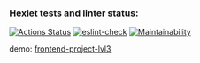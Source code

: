 ### Hexlet tests and linter status:
[![Actions Status](https://github.com/Unbiz/frontend-project-lvl3/workflows/hexlet-check/badge.svg)](https://github.com/Unbiz/frontend-project-lvl3/actions)
[![eslint-check](https://github.com/Unbiz/frontend-project-lvl3/actions/workflows/eslint-check.yml/badge.svg)](https://github.com/Unbiz/frontend-project-lvl3/actions/workflows/eslint-check.yml)
[![Maintainability](https://api.codeclimate.com/v1/badges/5dc44d57ea4c472d4823/maintainability)](https://codeclimate.com/github/Unbiz/frontend-project-lvl3/maintainability)

demo: <a href="https://frontend-project-lvl3-taupe.vercel.app/" target="_blank">frontend-project-lvl3</a>
</p>
